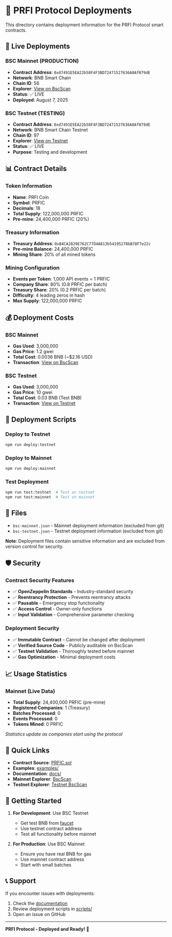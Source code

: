 # 🚀 PRFI Protocol Deployments

This directory contains deployment information for the PRFI Protocol smart contracts.

## 📍 Live Deployments

### BSC Mainnet (PRODUCTION)
- **Contract Address**: `0xd7491E5EA22b58F4F3BD72471527636A0Af079dE`
- **Network**: BNB Smart Chain
- **Chain ID**: 56
- **Explorer**: [View on BscScan](https://bscscan.com/address/0xd7491E5EA22b58F4F3BD72471527636A0Af079dE)
- **Status**: ✅ LIVE
- **Deployed**: August 7, 2025

### BSC Testnet (TESTING)
- **Contract Address**: `0xd7491E5EA22b58F4F3BD72471527636A0Af079dE`
- **Network**: BNB Smart Chain Testnet
- **Chain ID**: 97
- **Explorer**: [View on Testnet](https://testnet.bscscan.com/address/0xd7491E5EA22b58F4F3BD72471527636A0Af079dE)
- **Status**: ✅ LIVE
- **Purpose**: Testing and development

## 📊 Contract Details

### Token Information
- **Name**: PRFI Coin
- **Symbol**: PRFIC
- **Decimals**: 18
- **Total Supply**: 122,000,000 PRFIC
- **Pre-mine**: 24,400,000 PRFIC (20%)

### Treasury Information
- **Treasury Address**: `0xB4CA2829E762C77D4A813b54195278bB78F7e22c`
- **Pre-mine Balance**: 24,400,000 PRFIC
- **Mining Share**: 20% of all mined tokens

### Mining Configuration
- **Events per Token**: 1,000 API events = 1 PRFIC
- **Company Share**: 80% (0.8 PRFIC per batch)
- **Treasury Share**: 20% (0.2 PRFIC per batch)
- **Difficulty**: 4 leading zeros in hash
- **Max Supply**: 122,000,000 PRFIC

## 💰 Deployment Costs

### BSC Mainnet
- **Gas Used**: 3,000,000
- **Gas Price**: 1.2 gwei
- **Total Cost**: 0.0036 BNB (~$2.16 USD)
- **Transaction**: [View on BscScan](https://bscscan.com/tx/0xd6d218d4f105731fe29a4524cad3224a620d6fc18162f6918ddfde69a65becb7)

### BSC Testnet
- **Gas Used**: 3,000,000
- **Gas Price**: 10 gwei
- **Total Cost**: 0.03 BNB (Test BNB)
- **Transaction**: [View on Testnet](https://testnet.bscscan.com/tx/0x36dd94ae2f3f2c64db1878a62b7c81751ae5bfc90bd97fe5394a7427d5a53f85)

## 🔧 Deployment Scripts

### Deploy to Testnet
```bash
npm run deploy:testnet
```

### Deploy to Mainnet
```bash
npm run deploy:mainnet
```

### Test Deployment
```bash
npm run test:testnet  # Test on testnet
npm run test:mainnet  # Test on mainnet
```

## 📁 Files

- `bsc-mainnet.json` - Mainnet deployment information (excluded from git)
- `bsc-testnet.json` - Testnet deployment information (excluded from git)

**Note**: Deployment files contain sensitive information and are excluded from version control for security.

## 🛡️ Security

### Contract Security Features
- ✅ **OpenZeppelin Standards** - Industry-standard security
- ✅ **Reentrancy Protection** - Prevents reentrancy attacks
- ✅ **Pausable** - Emergency stop functionality
- ✅ **Access Control** - Owner-only functions
- ✅ **Input Validation** - Comprehensive parameter checking

### Deployment Security
- ✅ **Immutable Contract** - Cannot be changed after deployment
- ✅ **Verified Source Code** - Publicly auditable on BscScan
- ✅ **Testnet Validation** - Thoroughly tested before mainnet
- ✅ **Gas Optimization** - Minimal deployment costs

## 📈 Usage Statistics

### Mainnet (Live Data)
- **Total Supply**: 24,400,000 PRFIC (pre-mine)
- **Registered Companies**: 1 (Treasury)
- **Batches Processed**: 0
- **Events Processed**: 0
- **Tokens Mined**: 0 PRFIC

*Statistics update as companies start using the protocol*

## 🔗 Quick Links

- **Contract Source**: [PRFIC.sol](../contract/PRFIC.sol)
- **Examples**: [examples/](../examples/)
- **Documentation**: [docs/](../docs/)
- **Mainnet Explorer**: [BscScan](https://bscscan.com/address/0xd7491E5EA22b58F4F3BD72471527636A0Af079dE)
- **Testnet Explorer**: [Testnet BscScan](https://testnet.bscscan.com/address/0xd7491E5EA22b58F4F3BD72471527636A0Af079dE)

## 🚀 Getting Started

1. **For Development**: Use BSC Testnet
   - Get test BNB from [faucet](https://testnet.binance.org/faucet-smart)
   - Use testnet contract address
   - Test all functionality before mainnet

2. **For Production**: Use BSC Mainnet
   - Ensure you have real BNB for gas
   - Use mainnet contract address
   - Start with small batches

## 📞 Support

If you encounter issues with deployments:
1. Check the [documentation](../docs/)
2. Review deployment scripts in [scripts/](../scripts/)
3. Open an issue on GitHub

---

**PRFI Protocol - Deployed and Ready!** 🎉
